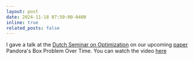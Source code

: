 ```yaml
---
layout: post
date: 2024-11-18 07:59:00-0400
inline: true
related_posts: false
---
```


I gave a talk at the [Dutch Seminar on Optimization](https://portals.project.cwi.nl/dutch-optimization-seminar/dutch-optimization-seminar) on our upcoming [paper](https://arxiv.org/abs/2407.15261)  Pandora's Box Problem Over Time. You can watch the video [here](https://vimeo.com/1030373063/4ec4ecc7bb)
